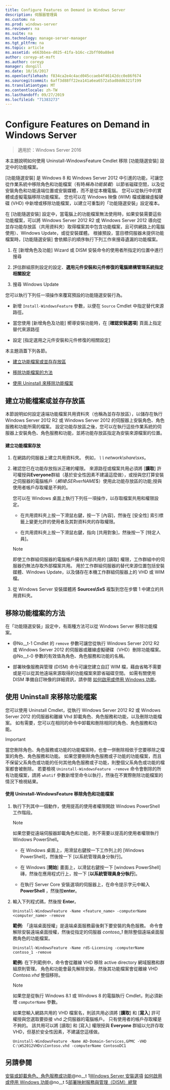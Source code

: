```yaml
---
title: Configure Features on Demand in Windows Server
description: 伺服器管理員
ms.custom: na
ms.prod: windows-server
ms.reviewer: na
ms.suite: na
ms.technology: manage-server-manager
ms.tgt_pltfrm: na
ms.topic: article
ms.assetid: e663bbea-d025-41fa-b16c-c2bff00a88e8
author: coreyp-at-msft
ms.author: coreyp
manager: dongill
ms.date: 10/16/2017
ms.openlocfilehash: f834ca2e4c4acd045ccaeb4f46142dcc0e86f674
ms.sourcegitcommit: 6aff3d88ff22ea141a6ea6572a5ad8dd6321f199
ms.translationtype: MT
ms.contentlocale: zh-TW
ms.lasthandoff: 09/27/2019
ms.locfileid: "71383273"
---
```

# <a name="configure-features-on-demand-in-windows-server"></a>Configure Features on Demand in Windows Server

>適用於：Windows Server 2016

本主題說明如何使用 Uninstall-WindowsFeature Cmdlet 移除 [功能隨選安裝] 設定中的功能檔案。

[功能隨選安裝] 是 Windows 8 和 Windows Server 2012 中引進的功能，可讓您從作業系統中移除角色和功能檔案（有時*稱為功能裝載*）以節省磁碟空間，以及從安裝角色和功能遠端位置或安裝媒體，而不是從本機電腦。 您可以從執行中的實體或虛擬電腦移除功能檔案。 您也可以在 Windows 映像 (WIM) 檔或離線虛擬硬碟 (VHD) 中新增或移除功能檔案，以建立可重製的「功能隨選安裝」設定複本。

在 [功能隨選安裝] 設定中，當電腦上的功能檔案無法使用時，如果安裝需要這些功能檔案，可以將 Windows Server 2012 R2 或 Windows Server 2012 導向從並存功能存放區（共用資料夾）取得檔案其中包含功能檔案，且可供網路上的電腦使用）、Windows Update，或從安裝媒體。 根據預設，當目標伺服器未提供功能檔案時，[功能隨選安裝] 會依顯示的順序執行下列工作來搜尋遺漏的功能檔案。

1.  在 [新增角色及功能] Wizard 或 DISM 安裝命令的使用者所指定的位置中進行搜尋

2.  評估群組原則設定的設定、**選用元件安裝和元件修復的電腦建構管理系統指定相關設定**

3.  搜尋 Windows Update

您可以執行下列任一項操作來覆寫預設的功能隨選安裝行為。

-   新增 `Install-WindowsFeature` 參數，以便在 `Source` Cmdlet 中指定替代來源路徑。

-   當您使用 [新增角色及功能] 嚮導安裝功能時，在 [**確認安裝選項**] 頁面上指定替代來源路徑

-   設定 [指定選用之元件安裝和元件修復的相關設定]

本主題涵蓋下列各節。

-   [建立功能檔案或並存存放區](#BKMK_store)

-   [移除功能檔案的方法](#BKMK_methods)

-   [使用 Uninstall 來移除功能檔案](#BKMK_remove)

## <a name="BKMK_store"></a>建立功能檔案或並存存放區
本節說明如何設定遠端功能檔案共用資料夾（也稱為並存存放區），以儲存在執行 Windows Server 2012 R2 或 Windows Server 2012 的伺服器上安裝角色、角色服務和功能所需的檔案。 設定功能存放區之後，您可以在執行這些作業系統的伺服器上安裝角色、角色服務和功能，並將功能存放區指定為安裝來源檔案的位置。

#### <a name="to-create-a-feature-file-store"></a>建立功能檔案存放

1.  在網路的伺服器上建立共用資料夾。 例如， *\\ \ network\share\sxs*。

2.  確認您已在功能存放指派正確的權限。 來源路徑或檔案共用必須將 [**讀取**] 許可權授與**Everyone**群組（基於安全性因素不建議這麼做），或授與您打算安裝之伺服器的電腦帳戶（*網域*\\*SERverNAME*$）使用此功能存放區的功能;授與使用者帳戶存取權是不夠的。

    您可以在 Windows 桌面上執行下列任一項操作，以存取檔案共用和權限設定。

    -   在共用資料夾上按一下滑鼠右鍵，按一下 [內容]，然後在 [安全性] 索引標籤上變更允許的使用者及其對資料夾的存取權限。

    -   在共用資料夾上按一下滑鼠右鍵，指向 [共用對象]，然後按一下 [特定人員]。

    > [!NOTE]
    > 即使工作群組伺服器的電腦帳戶擁有外部共用的 [讀取] 權限，工作群組中的伺服器仍無法存取外部檔案共用。 用於工作群組伺服器的替代來源位置包括安裝媒體、Windows Update，以及儲存在本機工作群組伺服器上的 VHD 或 WIM 檔。

3.  從 Windows Server 安裝媒體將 **Sources\SxS** 複製到您在步驟 1 中建立的共用資料夾。

## <a name="BKMK_methods"></a>移除功能檔案的方法
在「功能隨選安裝」設定中，有兩種方法可以從 Windows Server 移除功能檔案。

-   @No__t-1 Cmdlet 的 `remove` 參數可讓您從執行 Windows Server 2012 R2 或 Windows Server 2012 的伺服器或離線虛擬硬碟（VHD）刪除功能檔案。 @No__t-0 參數的有效值為角色、角色服務和功能的名稱。

-   部署映像服務與管理 (DISM) 命令可讓您建立自訂 WIM 檔，藉由省略不需要或是可以從其他遠端來源取得的功能檔案來節省磁碟空間。 如需有關使用 DISM 準備自訂映像的詳細資訊，請參閱 [如何啟用或停用 Windows 功能](https://technet.microsoft.com/library/hh824822.aspx)。

## <a name="BKMK_remove"></a>使用 Uninstall 來移除功能檔案
您可以使用 Uninstall Cmdlet，從執行 Windows Server 2012 R2 或 Windows Server 2012 的伺服器和離線 Vhd 卸載角色、角色服務和功能，以及刪除功能檔案。 如有需要，您可以在相同的命令中卸載和刪除相同的角色、角色服務和功能。

> [!IMPORTANT]
> 當您刪除角色、角色服務或功能的功能檔案時，也會一併刪除相依于您要移除之檔案的角色、角色服務和功能。 如果您要刪除角色服務或子功能的功能檔案，而且不保留父系角色或功能的任何其他角色服務或子功能，則整個父系角色或功能的檔案都會被刪除。 若要檢視 `Uninstall-WindowsFeature -remove` 命令會刪除的所有功能檔案，請將 `whatif` 參數新增至命令以執行，然後在不實際刪除功能檔案的情況下檢視結果。

#### <a name="to-remove-role-and-feature-files-by-using-uninstall-windowsfeature"></a>使用 Uninstall-WindowsFeature 移除角色和功能檔案

1.  執行下列其中一個動作，使用提高的使用者權限開啟 Windows PowerShell 工作階段。

    > [!NOTE]
    > 如果您要從遠端伺服器卸載角色和功能，則不需要以提高的使用者權限執行 Windows PowerShell。

    -   在 Windows 桌面上，用滑鼠右鍵按一下工作列上的 [Windows PowerShell]，然後按一下 [以系統管理員身分執行]。

    -   在 Windows [**開始**] 畫面上，以滑鼠右鍵按一下 [windows PowerShell] 磚，然後在應用程式行上，按一下 [**以系統管理員身分執行**]。

    -   在執行 Server Core 安裝選項的伺服器上，在命令提示字元中輸入**PowerShell** ，然後按**enter**。

2.  輸入下列程式碼，然後按 **Enter**。

    ```
    Uninstall-WindowsFeature -Name <feature_name> -computerName <computer_name> -remove
    ```

    **範例:** 「遠端桌面授權」是遠端桌面服務最後剩下要安裝的角色服務。 命令會解除安裝遠端桌面授權，然後從指定的伺服器 *contoso_1* 刪除整個遠端桌面服務角色的功能檔案。

    ```
    Uninstall-WindowsFeature -Name rdS-Licensing -computerName contoso_1 -remove
    ```

    **範例:** 在下列範例中，命令會從離線 VHD 移除 active directory 網域服務和群組原則管理。 角色和功能會最先解除安裝，然後其功能檔案會從離線 VHD *Contoso.vhd* 整個移除。

    > [!NOTE]
    > 如果您是從執行 Windows 8.1 或 Windows 8 的電腦執行 Cmdlet，則必須新增 `computerName` 參數。
    > 
    > 如果您輸入網路共用的 VHD 檔案名，則該共用必須將 [**讀取**] 和 [**寫入**] 許可權授與您選取要掛接 vhd 之伺服器的電腦帳戶。 只有使用者的帳戶存取權是不夠的。 該共用可以將 [讀取] 和 [寫入] 權限授與 **Everyone** 群組以允許存取 VHD，但基於安全性因素，不建議您這樣做。

    ```
    Uninstall-WindowsFeature -Name AD-Domain-Services,GPMC -VHD C:\WS2012VHDs\Contoso.vhd -computerName ContosoDC1
    ```

## <a name="see-also"></a>另請參閱
[安裝或卸載角色、角色服務或功能](install-or-uninstall-roles-role-services-or-features.md)@no__t 1[Windows Server 安裝選項](https://technet.microsoft.com/library/hh831786.aspx)
[如何啟用或停用 Windows 功能](https://technet.microsoft.com/library/hh824822.aspx)@no__t 5[部署映射服務與管理（DISM）總覽](https://technet.microsoft.com/library/hh825236.aspx)



